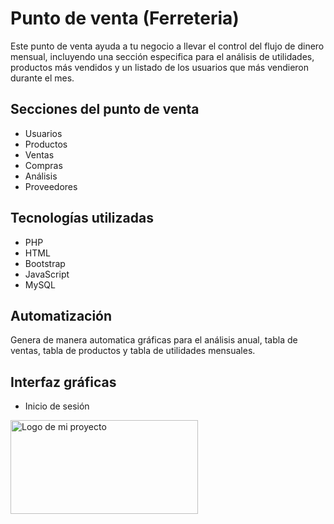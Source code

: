 # Punto de venta (Ferreteria)

Este punto de venta ayuda a tu negocio a llevar el control del flujo de dinero mensual, incluyendo una sección especifica para el análisis de utilidades, productos más vendidos y un listado de los usuarios que más vendieron durante el mes. 

## Secciones del punto de venta
 - Usuarios
 - Productos
 - Ventas
 - Compras
 - Análisis
 - Proveedores
 ## Tecnologías utilizadas
 - PHP
 - HTML
 - Bootstrap
 - JavaScript
 - MySQL
 ## Automatización
 Genera de manera automatica gráficas para el análisis anual, tabla de ventas, tabla de productos y tabla de utilidades mensuales.
 ## Interfaz gráficas
 - Inicio de sesión
<img src="https://github.com/tuusuario/turepositorio/raw/main/imagen.png](https://github.com/jorgedeltoro111/ferreteria/assets/119456589/2b453d11-0fc9-4c86-ba2a-6ff8bd0755e8)https://github.com/jorgedeltoro111/ferreteria/assets/119456589/2b453d11-0fc9-4c86-ba2a-6ff8bd0755e8" alt="Logo de mi proyecto" width="300" height="150">

